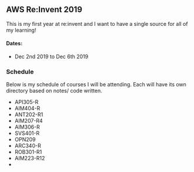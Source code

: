 ## AWS Re:Invent 2019

This is my first year at re:invent and 
I want to have a single source for all of my learning! 

#### Dates: 
  - Dec 2nd 2019 to Dec 6th 2019 

### Schedule
Below is my schedule of courses I will be attending. Each will have 
its own directory based on notes/ code written. 

 - API305-R
 - AIM404-R
 - ANT202-R1
 - AIM207-R4
 - AIM306-R
 - SVS401-R
 - OPN209
 - ARC340-R
 - ROB301-R1
 - AIM223-R12
 - 